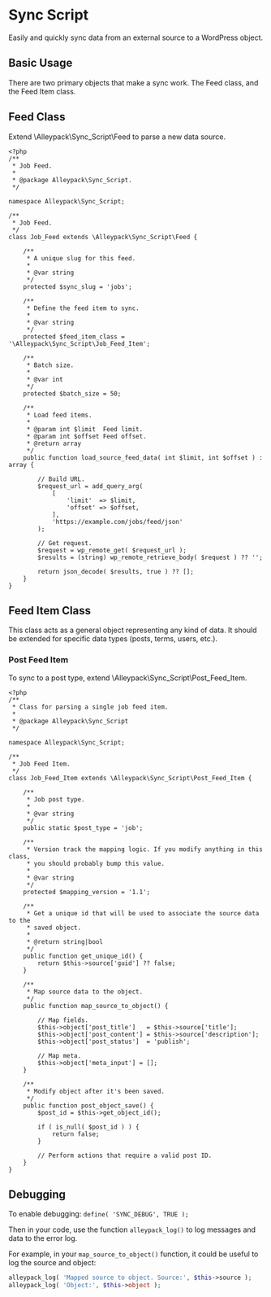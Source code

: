 # Sync Script

Easily and quickly sync data from an external source to a WordPress object.

## Basic Usage

There are two primary objects that make a sync work. The Feed class, and the Feed Item class.

## Feed Class
Extend \Alleypack\Sync_Script\Feed to parse a new data source.

```
<?php
/**
 * Job Feed.
 *
 * @package Alleypack\Sync_Script.
 */

namespace Alleypack\Sync_Script;

/**
 * Job Feed.
 */
class Job_Feed extends \Alleypack\Sync_Script\Feed {

	/**
	 * A unique slug for this feed.
	 *
	 * @var string
	 */
	protected $sync_slug = 'jobs';

	/**
	 * Define the feed item to sync.
	 *
	 * @var string
	 */
	protected $feed_item_class = '\Alleypack\Sync_Script\Job_Feed_Item';

	/**
	 * Batch size.
	 *
	 * @var int
	 */
	protected $batch_size = 50;

	/**
	 * Load feed items.
	 *
	 * @param int $limit  Feed limit.
	 * @param int $offset Feed offset.
	 * @return array
	 */
	public function load_source_feed_data( int $limit, int $offset ) : array {

		// Build URL.
		$request_url = add_query_arg(
			[
				'limit'  => $limit,
				'offset' => $offset,
			],
			'https://example.com/jobs/feed/json'
		);

		// Get request.
		$request = wp_remote_get( $request_url );
		$results = (string) wp_remote_retrieve_body( $request ) ?? '';

		return json_decode( $results, true ) ?? [];
	}
}
```

## Feed Item Class
This class acts as a general object representing any kind of data. It should be extended for specific data types (posts, terms, users, etc.).


### Post Feed Item
To sync to a post type, extend \Alleypack\Sync_Script\Post_Feed_Item.

```
<?php
/**
 * Class for parsing a single job feed item.
 *
 * @package Alleypack\Sync_Script
 */

namespace Alleypack\Sync_Script;

/**
 * Job Feed Item.
 */
class Job_Feed_Item extends \Alleypack\Sync_Script\Post_Feed_Item {

	/**
	 * Job post type.
	 *
	 * @var string
	 */
	public static $post_type = 'job';

	/**
	 * Version track the mapping logic. If you modify anything in this class,
	 * you should probably bump this value.
	 *
	 * @var string
	 */
	protected $mapping_version = '1.1';

	/**
	 * Get a unique id that will be used to associate the source data to the
	 * saved object.
	 *
	 * @return string|bool
	 */
	public function get_unique_id() {
		return $this->source['guid'] ?? false;
	}

	/**
	 * Map source data to the object.
	 */
	public function map_source_to_object() {

		// Map fields.
		$this->object['post_title']   = $this->source['title'];
		$this->object['post_content'] = $this->source['description'];
		$this->object['post_status']  = 'publish';

		// Map meta.
		$this->object['meta_input'] = [];
	}

	/**
	 * Modify object after it's been saved.
	 */
	public function post_object_save() {
		$post_id = $this->get_object_id();

		if ( is_null( $post_id ) ) {
			return false;
		}

		// Perform actions that require a valid post ID.
	}
}
```

## Debugging

To enable debugging: `define( 'SYNC_DEBUG', TRUE );`

Then in your code, use the function `alleypack_log()` to log messages and data to the error log.

For example, in your `map_source_to_object()` function, it could be useful to log the source and object:

```php
alleypack_log( 'Mapped source to object. Source:', $this->source );
alleypack_log( 'Object:', $this->object );
```
